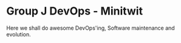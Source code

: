 # Group J DevOps - Minitwit

Here we shall do awesome DevOps'ing, Software maintenance and evolution.